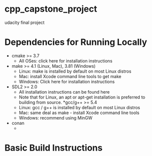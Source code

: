 # cpp_capstone_project
udacity final project 




# Dependencies for Running Locally

   * cmake >= 3.7
       - All OSes: click here for installation instructions
   *  make >= 4.1 (Linux, Mac), 3.81 (Windows)
       + Linux: make is installed by default on most Linux distros
       + Mac: install Xcode command line tools to get make
       + Windows: Click here for installation instructions
   * SDL2 >= 2.0
       + All installation instructions can be found here
       + Note that for Linux, an apt or apt-get installation is preferred to building from source.
    *gcc/g++ >= 5.4
       + Linux: gcc / g++ is installed by default on most Linux distros
       + Mac: same deal as make - install Xcode command line tools
       + Windows: recommend using MinGW
   * conan
     + []('https://conan.io/downloads.html')
# Basic Build Instructions







